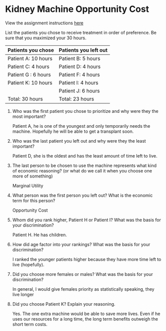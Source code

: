 # Kidney Machine Opportunity Cost

View the assignment instructions [here](../assets/kidney-dialysis-assignment.pdf)

List the patients you chose to receive treatment in order of preference.  Be sure that you maximized your 30 hours.
    
   | Patients you chose  | Patients you left out |
   |---------------------|-----------------------|
   | Patient A: 10 hours | Patient B: 5 hours    |
   | Patient C: 4 hours  | Patient D: 4 hours    |
   | Patient G : 6 hours | Patient F: 4 hours    |
   | Patient K: 10 hours | Patient I: 4 hours    |
   |                     | Patient J: 6 hours    |
   | Total: 30 hours     | Total: 23 hours       |

1. Who was the first patient you chose to prioritize and why were they the most important?

      Patient A, he is one of the youngest and only temporarily needs the machine. Hopefully he will be able to get a transplant soon.

2. Who was the last patient you left out and why were they the least important?

      Patient D, she is the oldest and has the least amount of time left to live.

3. The last person to be chosen to use the machine represents what kind of economic reasoning? (or what do we call it when you choose one more of something)

      Marginal Utility

4. What person was the first person you left out? What is the economic term for this person?

      Opportunity Cost

5. Whom did you rank higher, Patient H or Patient I?  What was the basis for your discrimination?

      Patient H. He has children.

6. How did age factor into your rankings?  What was the basis for your discrimination?

      I ranked the younger patients higher because they have more time left to live (hopefully).

7. Did you choose more females or males?  What was the basis for your discrimination?

      In general, I would give females priority as statistically speaking, they live longer

8. Did you choose Patient K? Explain your reasoning.

      Yes. The one extra machine would be able to save more lives. Even if he uses our resources for a long time, the long
      term benefits outweigh the short term costs.
